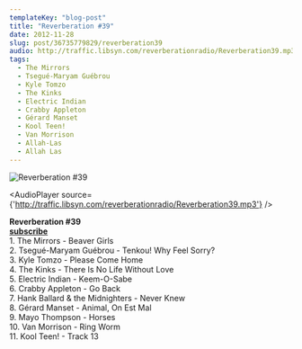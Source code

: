 ```yaml
---
templateKey: "blog-post"
title: "Reverberation #39"
date: 2012-11-28
slug: post/36735779829/reverberation39
audio: http://traffic.libsyn.com/reverberationradio/Reverberation39.mp3
tags:
  - The Mirrors
  - Tsegué-Maryam Guébrou
  - Kyle Tomzo
  - The Kinks
  - Electric Indian
  - Crabby Appleton
  - Gérard Manset
  - Kool Teen!
  - Van Morrison
  - Allah-Las
  - Allah Las
---
```


![Reverberation #39](../images/4c437344381ce7cebc2dc34d45e44728f99c6b3db36413263c2b2c7b5606e780.jpg)

<AudioPlayer source={'http://traffic.libsyn.com/reverberationradio/Reverberation39.mp3'} />

<p><strong>Reverberation #39<br /></strong><strong><strong><strong><a href="https://itunes.apple.com/us/podcast/reverberation-radio/id520739212?ign-mpt=uo%3D4" title="subscribe" target="_blank">subscribe<br /></a></strong></strong></strong>1. The Mirrors - Beaver Girls<br />2. Tsegu&eacute;-Maryam Gu&eacute;brou - Tenkou! Why Feel Sorry?<br />3. Kyle Tomzo - Please Come Home<br />4. The Kinks - There Is No Life Without Love<br />5. Electric Indian - Keem-O-Sabe<br />6. Crabby Appleton - Go Back<br />7. Hank Ballard &amp; the Midnighters - Never Knew<br />8. G&eacute;rard Manset - Animal, On Est Mal<br />9. Mayo Thompson - Horses<br />10. Van Morrison - Ring Worm<br />11. Kool Teen! - Track 13</p>
